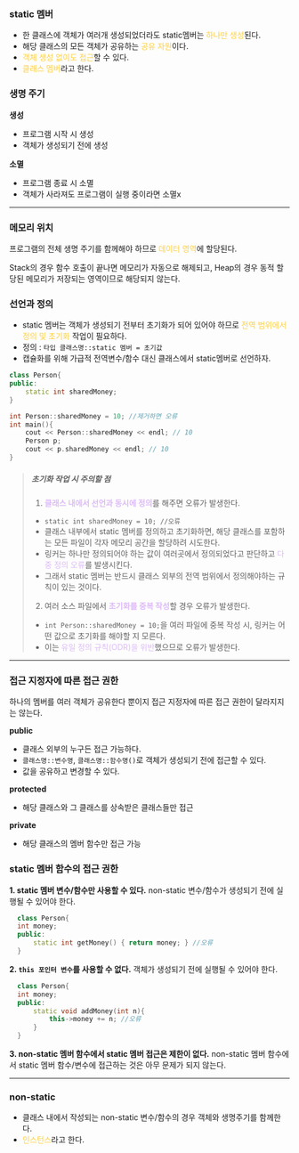 ### static 멤버
- 한 클래스에 객체가 여러개 생성되었더라도 static멤버는 <span style="color:rgb(255, 207, 61)">하나만 생성</span>된다.
- 해당 클래스의 모든 객체가 공유하는 <span style="color:rgb(255, 207, 61)">공유 자원</span>이다.
- <span style="color:rgb(255, 207, 61)">객체 생성 없이도 접근</span>할 수 있다.
- <span style="color:rgb(255, 207, 61)">클래스 멤버</span>라고 한다.

### 생명 주기
**생성**
- 프로그램 시작 시 생성
- 객체가 생성되기 전에 생성

**소멸**
- 프로그램 종료 시 소멸
- 객체가 사라져도 프로그램이 실행 중이라면 소멸x

---
### 메모리 위치
프로그램의 전체 생명 주기를 함께해야 하므로 <span style="color:rgb(255, 207, 61)">데이터 영역</span>에 할당된다.

Stack의 경우 함수 호출이 끝나면 메모리가 자동으로 해제되고, Heap의 경우 동적 할당된 메모리가 저장되는 영역이므로 해당되지 않는다.

### 선언과 정의
- static 멤버는 객체가 생성되기 전부터 초기화가 되어 있어야 하므로 <span style="color:rgb(255, 207, 61)">전역 범위에서 정의 및 초기화</span> 작업이 필요하다.
- 정의 : `타입 클래스명::static 멤버 = 초기값`
- 캡슐화를 위해 가급적 전역변수/함수 대신 클래스에서 static멤버로 선언하자.
```cpp hl:6
class Person{
public:
	static int sharedMoney;
} 

int Person::sharedMoney = 10; //제거하면 오류
int main(){
	cout << Person::sharedMoney << endl; // 10
	Person p;
	cout << p.sharedMoney << endl; // 10
}
```


>##### 초기화 작업 시 주의할 점
>1. <span style="color:rgb(221, 186, 248)">**클래스 내에서 선언과 동시에 정의**</span>를 해주면 오류가 발생한다.
>	- `static int sharedMoney = 10; //오류`
>	- 클래스 내부에서 static 멤버를 정의하고 초기화하면, 해당 클래스를 포함하는 모든 파일이 각자 메모리 공간을 할당하려 시도한다.
>	- 링커는 하나만 정의되어야 하는 값이 여러곳에서 정의되었다고 판단하고 <span style="color:rgb(221, 186, 248)">다중 정의 오류</span>를 발생시킨다.
>	- 그래서 static 멤버는 반드시 클래스 외부의 전역 범위에서 정의해야하는 규칙이 있는 것이다.
>2. 여러 소스 파일에서 <span style="color:rgb(221, 186, 248)">**초기화를 중복 작성**</span>할 경우 오류가 발생한다.
>	- `int Person::sharedMoney = 10;`을 여러 파일에 중복 작성 시, 링커는 어떤 값으로 초기화를 해야할 지 모른다.
>	- 이는 <span style="color:rgb(221, 186, 248)">유일 정의 규칙(ODR)을 위반</span>했으므로 오류가 발생한다.
---
### 접근 지정자에 따른 접근 권한
하나의 멤버를 여러 객체가 공유한다 뿐이지 접근 지정자에 따른 접근 권한이 달라지지는 않는다.

**public**
- 클래스 외부의 누구든 접근 가능하다.
- `클래스명::변수명`, `클래스명::함수명()`로 객체가 생성되기 전에 접근할 수 있다.
- 값을 공유하고 변경할 수 있다.

**protected**
- 해당 클래스와 그 클래스를 상속받은 클래스들만 접근 

**private**
- 해당 클래스의 멤버 함수만 접근 가능

### static 멤버 함수의 접근 권한
**1. static 멤버 변수/함수만 사용할 수 있다.**
non-static 변수/함수가 생성되기 전에 실행될 수 있어야 한다. 
```cpp hl:4
  class Person{
  int money;
  public: 
	  static int getMoney() { return money; } //오류
  }
  ```

**2. `this 포인터 변수`를 사용할 수 없다.**
객체가 생성되기 전에 실행될 수 있어야 한다.
```cpp hl:5
  class Person{
  int money;
  public: 
	  static void addMoney(int n){
		  this->money += n; //오류
	  }
  }
```

**3. non-static 멤버 함수에서 static 멤버 접근은 제한이 없다.**
non-static 멤버 함수에서 static 멤버 함수/변수에 접근하는 것은 아무 문제가 되지 않는다.

---
### non-static
- 클래스 내에서 작성되는 non-static 변수/함수의 경우 객체와 생명주기를 함께한다.
- <span style="color:rgb(255, 207, 61)">인스턴스</span>라고 한다.